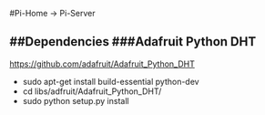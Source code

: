 #Pi-Home -> Pi-Server

##Dependencies
###Adafruit Python DHT
--------------------------------
https://github.com/adafruit/Adafruit_Python_DHT
 - sudo apt-get install build-essential python-dev
 - cd libs/adfruit/Adafruit_Python_DHT/
 - sudo python setup.py install

